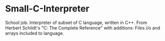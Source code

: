 Small-C-Interpreter
===================

School job. Interpreter of subset of C language, written in C++. 
From Herbert Schildt's "C: The Complete Reference" with additions:
Files i/o and arrays included to language. 
